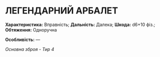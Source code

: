 ﻿# ЛЕГЕНДАРНИЙ АРБАЛЕТ

**Характеристика:** Вправність; **Дальність:** Далека; **Шкода:** d6+10 фіз.; **Обтяження:** Одноручна

**Особливість:** —

*Основна зброя - Тир 4*